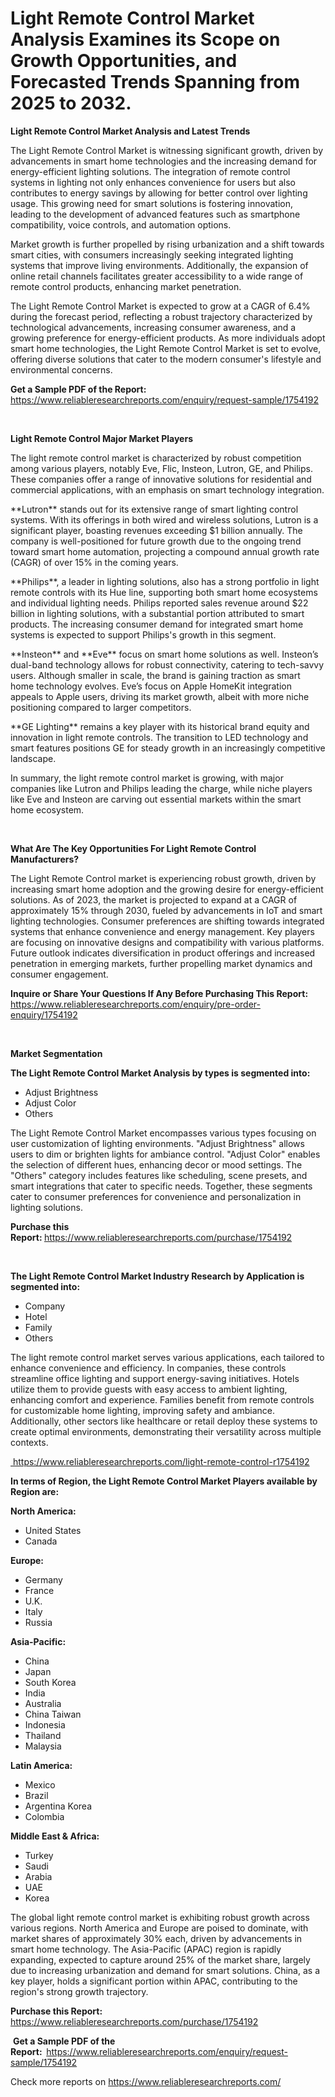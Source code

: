 <p><h1>Light Remote Control Market Analysis Examines its Scope on Growth Opportunities, and Forecasted Trends Spanning from 2025 to 2032.</h1></p><p><strong>Light Remote Control Market Analysis and Latest Trends</strong></p>
<p><p>The Light Remote Control Market is witnessing significant growth, driven by advancements in smart home technologies and the increasing demand for energy-efficient lighting solutions. The integration of remote control systems in lighting not only enhances convenience for users but also contributes to energy savings by allowing for better control over lighting usage. This growing need for smart solutions is fostering innovation, leading to the development of advanced features such as smartphone compatibility, voice controls, and automation options.</p><p>Market growth is further propelled by rising urbanization and a shift towards smart cities, with consumers increasingly seeking integrated lighting systems that improve living environments. Additionally, the expansion of online retail channels facilitates greater accessibility to a wide range of remote control products, enhancing market penetration.</p><p>The Light Remote Control Market is expected to grow at a CAGR of 6.4% during the forecast period, reflecting a robust trajectory characterized by technological advancements, increasing consumer awareness, and a growing preference for energy-efficient products. As more individuals adopt smart home technologies, the Light Remote Control Market is set to evolve, offering diverse solutions that cater to the modern consumer's lifestyle and environmental concerns.</p></p>
<p><strong>Get a Sample PDF of the Report:&nbsp;</strong> <a href="https://www.reliableresearchreports.com/enquiry/request-sample/1754192?utm_campaign=2098&utm_medium=2&utm_source=Github&utm_content=ia&utm_term=09042025&utm_id=light-remote-control">https://www.reliableresearchreports.com/enquiry/request-sample/1754192</a></p>
<p>&nbsp;</p>
<p><strong>Light Remote Control Major Market Players</strong></p>
<p><p>The light remote control market is characterized by robust competition among various players, notably Eve, Flic, Insteon, Lutron, GE, and Philips. These companies offer a range of innovative solutions for residential and commercial applications, with an emphasis on smart technology integration.</p><p>**Lutron** stands out for its extensive range of smart lighting control systems. With its offerings in both wired and wireless solutions, Lutron is a significant player, boasting revenues exceeding $1 billion annually. The company is well-positioned for future growth due to the ongoing trend toward smart home automation, projecting a compound annual growth rate (CAGR) of over 15% in the coming years.</p><p>**Philips**, a leader in lighting solutions, also has a strong portfolio in light remote controls with its Hue line, supporting both smart home ecosystems and individual lighting needs. Philips reported sales revenue around $22 billion in lighting solutions, with a substantial portion attributed to smart products. The increasing consumer demand for integrated smart home systems is expected to support Philips's growth in this segment.</p><p>**Insteon** and **Eve** focus on smart home solutions as well. Insteon’s dual-band technology allows for robust connectivity, catering to tech-savvy users. Although smaller in scale, the brand is gaining traction as smart home technology evolves. Eve’s focus on Apple HomeKit integration appeals to Apple users, driving its market growth, albeit with more niche positioning compared to larger competitors.</p><p>**GE Lighting** remains a key player with its historical brand equity and innovation in light remote controls. The transition to LED technology and smart features positions GE for steady growth in an increasingly competitive landscape.</p><p>In summary, the light remote control market is growing, with major companies like Lutron and Philips leading the charge, while niche players like Eve and Insteon are carving out essential markets within the smart home ecosystem.</p></p>
<p>&nbsp;</p>
<p><strong>What Are The Key Opportunities For Light Remote Control Manufacturers?</strong></p>
<p><p>The Light Remote Control market is experiencing robust growth, driven by increasing smart home adoption and the growing desire for energy-efficient solutions. As of 2023, the market is projected to expand at a CAGR of approximately 15% through 2030, fueled by advancements in IoT and smart lighting technologies. Consumer preferences are shifting towards integrated systems that enhance convenience and energy management. Key players are focusing on innovative designs and compatibility with various platforms. Future outlook indicates diversification in product offerings and increased penetration in emerging markets, further propelling market dynamics and consumer engagement.</p></p>
<p><strong>Inquire or Share Your Questions If Any Before Purchasing This Report:</strong> <a href="https://www.reliableresearchreports.com/enquiry/pre-order-enquiry/1754192?utm_campaign=2098&utm_medium=2&utm_source=Github&utm_content=ia&utm_term=09042025&utm_id=light-remote-control">https://www.reliableresearchreports.com/enquiry/pre-order-enquiry/1754192</a></p>
<p>&nbsp;</p>
<p><strong>Market Segmentation</strong></p>
<p><strong>The Light Remote Control Market Analysis by types is segmented into:</strong></p>
<p><ul><li>Adjust Brightness</li><li>Adjust Color</li><li>Others</li></ul></p>
<p><p>The Light Remote Control Market encompasses various types focusing on user customization of lighting environments. "Adjust Brightness" allows users to dim or brighten lights for ambiance control. "Adjust Color" enables the selection of different hues, enhancing decor or mood settings. The "Others" category includes features like scheduling, scene presets, and smart integrations that cater to specific needs. Together, these segments cater to consumer preferences for convenience and personalization in lighting solutions.</p></p>
<p><strong>Purchase this Report:&nbsp;</strong><a href="https://www.reliableresearchreports.com/purchase/1754192?utm_campaign=2098&utm_medium=2&utm_source=Github&utm_content=ia&utm_term=09042025&utm_id=light-remote-control">https://www.reliableresearchreports.com/purchase/1754192</a></p>
<p>&nbsp;</p>
<p><strong>The Light Remote Control Market Industry Research by Application is segmented into:</strong></p>
<p><ul><li>Company</li><li>Hotel</li><li>Family</li><li>Others</li></ul></p>
<p><p>The light remote control market serves various applications, each tailored to enhance convenience and efficiency. In companies, these controls streamline office lighting and support energy-saving initiatives. Hotels utilize them to provide guests with easy access to ambient lighting, enhancing comfort and experience. Families benefit from remote controls for customizable home lighting, improving safety and ambiance. Additionally, other sectors like healthcare or retail deploy these systems to create optimal environments, demonstrating their versatility across multiple contexts.</p></p>
<p><a href="https://www.reliableresearchreports.com/light-remote-control-r1754192?utm_campaign=2098&utm_medium=2&utm_source=Github&utm_content=ia&utm_term=09042025&utm_id=light-remote-control">&nbsp;https://www.reliableresearchreports.com/light-remote-control-r1754192</a></p>
<p><strong>In terms of Region, the Light Remote Control Market Players available by Region are:</strong></p>
<p>
    <p> <strong> North America: </strong>
        <ul>
            <li>United States</li>
            <li>Canada</li>
        </ul>
        </p> 
    <p> <strong> Europe: </strong>
        <ul>
            <li>Germany</li>
            <li>France</li>
            <li>U.K.</li>
            <li>Italy</li>
            <li>Russia</li>
        </ul>
        </p> 
    <p> <strong> Asia-Pacific: </strong>
        <ul>
            <li>China</li>
            <li>Japan</li>
            <li>South Korea</li>
            <li>India</li>
            <li>Australia</li>
            <li>China Taiwan</li>
            <li>Indonesia</li>
            <li>Thailand</li>
            <li>Malaysia</li>
        </ul>
        </p> 
    <p> <strong> Latin America: </strong>
        <ul>
            <li>Mexico</li>
            <li>Brazil</li>
            <li>Argentina Korea</li>
            <li>Colombia</li>
        </ul>
        </p> 
    <p> <strong> Middle East & Africa: </strong>
        <ul>
            <li>Turkey</li>
            <li>Saudi</li>
            <li>Arabia</li>
            <li>UAE</li>
            <li>Korea</li>
        </ul>
    </p>
    </p>
<p><p>The global light remote control market is exhibiting robust growth across various regions. North America and Europe are poised to dominate, with market shares of approximately 30% each, driven by advancements in smart home technology. The Asia-Pacific (APAC) region is rapidly expanding, expected to capture around 25% of the market share, largely due to increasing urbanization and demand for smart solutions. China, as a key player, holds a significant portion within APAC, contributing to the region's strong growth trajectory.</p></p>
<p><strong>Purchase this Report: </strong><a href="https://www.reliableresearchreports.com/purchase/1754192?utm_campaign=2098&utm_medium=2&utm_source=Github&utm_content=ia&utm_term=09042025&utm_id=light-remote-control">https://www.reliableresearchreports.com/purchase/1754192</a></p>
<p>&nbsp;<strong>Get a Sample PDF of the Report:&nbsp;&nbsp;</strong><a href="https://www.reliableresearchreports.com/enquiry/request-sample/1754192?utm_campaign=2098&utm_medium=2&utm_source=Github&utm_content=ia&utm_term=09042025&utm_id=light-remote-control">https://www.reliableresearchreports.com/enquiry/request-sample/1754192</a></p>
<p><strong></strong></p>
<p>Check more reports on <a href="https://www.reliableresearchreports.com/?utm_campaign=2098&utm_medium=2&utm_source=Github&utm_content=ia&utm_term=09042025&utm_id=light-remote-control">https://www.reliableresearchreports.com/</a></p>